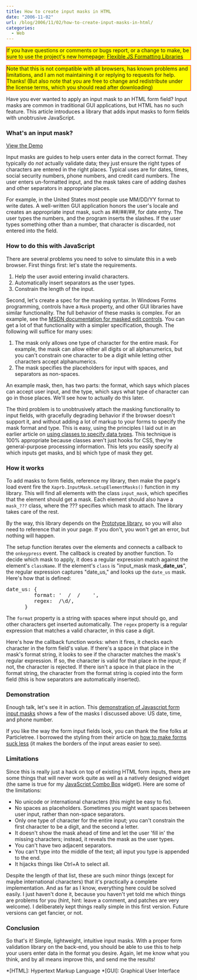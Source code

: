 ```yaml
---
title: How to create input masks in HTML
date: "2006-11-02"
url: /blog/2006/11/02/how-to-create-input-masks-in-html/
categories:
  - Web
---
```


<p style="border:solid red 1px; background:yellow">
  If you have questions or comments or bugs report, or a change to make, be sure to use the project's new homepage: <a href="http://code.google.com/p/flexible-js-formatting/">Flexible JS Formatting Libraries</a>
</p>

<p style="border: 1px solid red; background: yellow">
  Note that this is not compatible with all browsers, has known problems and limitations, and I am not maintaining it or replying to requests for help. Thanks! (But also note that you are free to change and redistribute under the license terms, which you should read after downloading)
</p>

Have you ever wanted to apply an input mask to an HTML form field? Input masks are common in traditional GUI applications, but HTML has no such feature. This article introduces a library that adds input masks to form fields with unobtrusive JavaScript.

### What's an input mask?

<p class="demo">
  <a href="/html-input-mask/html-form-input-mask.html">View the Demo</a>
</p>

Input masks are guides to help users enter data in the correct format. They typically do *not* actually validate data; they just ensure the right types of characters are entered in the right places. Typical uses are for dates, times, social security numbers, phone numbers, and credit card numbers. The user enters un-formatted input, and the mask takes care of adding dashes and other separators in appropriate places.

For example, in the United States most people use MM/DD/YY format to write dates. A well-written GUI application honors the user's locale and creates an appropriate input mask, such as ##/##/##, for date entry. The user types the numbers, and the program inserts the slashes. If the user types something other than a number, that character is discarded, not entered into the field.

### How to do this with JavaScript

There are several problems you need to solve to simulate this in a web browser. First things first: let's state the requirements.

1.  Help the user avoid entering invalid characters.
2.  Automatically insert separators as the user types.
3.  Constrain the length of the input.

Second, let's create a spec for the masking syntax. In Windows Forms programming, controls have a `Mask` property, and other GUI libraries have similar functionality. The full behavior of these masks is complex. For an example, see the [MSDN documentation for masked edit controls][1]. You can get a lot of that functionality with a simpler specification, though. The following will suffice for many uses:

1.  The mask only allows one type of character for the entire mask. For example, the mask can allow either all digits or all alphanumerics, but you can't constrain one character to be a digit while letting other characters accept alphanumerics.
2.  The mask specifies the placeholders for input with spaces, and separators as non-spaces.

An example mask, then, has two parts: the format, which says which places can accept user input, and the type, which says what type of character can go in those places. We'll see how to actually do this later.

The third problem is to unobtrusively attach the masking functionality to input fields, with gracefully degrading behavior if the browser doesn't support it, and without adding a lot of markup to your forms to specify the mask format and type. This is easy, using the principles I laid out in an earlier article on [using classes to specify data types][2]. This technique is 100% appropriate because classes aren't just hooks for CSS, they're general-purpose processing information. This lets you easily specify a) which inputs get masks, and b) which type of mask they get.

### How it works

To add masks to form fields, reference my library, then make the page's load event fire the `Xaprb.InputMask.setupElementMasks()` function in my library. This will find all elements with the class `input_mask`, which specifies that the element should get a mask. Each element should also have a `mask_???` class, where the ??? specifies which mask to attach. The library takes care of the rest.

By the way, this library depends on the [Prototype library][3], so you will also need to reference that in your page. If you don't, you won't get an error, but nothing will happen.

The setup function iterates over the elements and connects a callback to the `onkeypress` event. The callback is created by another function. To decide which mask to apply, it does a regular expression match against the element's `className`. If the element's `class` is "input\_mask mask\_**date_us**", the regular expression captures "date_us," and looks up the `date_us` mask. Here's how that is defined:

<pre>date_us: {
         format: '  /  /    ',
         regex:  /\d/,
      }</pre>

The `format` property is a string with spaces where input should go, and other characters get inserted automatically. The `regex` property is a regular expression that matches a valid character, in this case a digit.

Here's how the callback function works: when it fires, it checks each character in the form field's value. If there's a space in that place in the mask's format string, it looks to see if the character matches the mask's regular expression. If so, the character is valid for that place in the input; if not, the character is rejected. If there isn't a space in that place in the format string, the character from the format string is copied into the form field (this is how separators are automatically inserted).

### Demonstration

Enough talk, let's see it in action. This [demonstration of Javascript form input masks][4] shows a few of the masks I discussed above: US date, time, and phone number.

If you like the way the form input fields look, you can thank the fine folks at Particletree. I borrowed the styling from their article on [how to make forms suck less][5] (it makes the borders of the input areas easier to see).

### Limitations

Since this is really just a hack on top of existing HTML form inputs, there are some things that will never work quite as well as a natively designed widget (the same is true for my [JavaScript Combo Box][6] widget). Here are some of the limitations:

*   No unicode or international characters (this might be easy to fix).
*   No spaces as placeholders. Sometimes you might want spaces between user input, rather than non-space separators.
*   Only one type of character for the entire input; you can't constrain the first character to be a digit, and the second a letter.
*   It doesn't show the mask ahead of time and let the user 'fill in' the missing characters; instead, it reveals the mask as the user types.
*   You can't have two adjacent separators.
*   You can't type into the middle of the text; all input you type is appended to the end.
*   It hijacks things like Ctrl+A to select all.

Despite the length of that list, these are such minor things (except for maybe international characters) that it's practically a complete implementation. And as far as I know, everything here could be solved easily. I just haven't done it, because you haven't yet told me which things are problems for you (hint, hint: leave a comment, and patches are very welcome). I deliberately kept things really simple in this first version. Future versions can get fancier, or not.

### Conclusion

So that's it! Simple, lightweight, intuitive input masks. With a proper form validation library on the back-end, you should be able to use this to help your users enter data in the format you desire. Again, let me know what you think, and by all means improve this, and send me the results!

 *[HTML]: Hypertext Markup Language
 *[GUI]: Graphical User Interface

 [1]: http://msdn.microsoft.com/en-us/masked/html/vbproMask_MEdit.asp
 [2]: http://www.xaprb.com/blog/2006/01/02/tables-and-data-part-1/
 [3]: http://prototype.conio.net/
 [4]: http://www.xaprb.com/html-input-mask/html-form-input-mask.html
 [5]: http://particletree.com/notebook/how-to-make-firefox-forms-suck-less/
 [6]: http://www.xaprb.com/blog/2005/09/29/javascript-combo-box/
